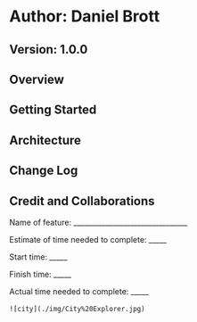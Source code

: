 
# Author: Daniel Brott

## Version:  1.0.0

## Overview 

## Getting Started

## Architecture

## Change Log

## Credit and Collaborations

Name of feature: ________________________________

Estimate of time needed to complete: _____

Start time: _____

Finish time: _____

Actual time needed to complete: _____

	![city](./img/City%20Explorer.jpg)
